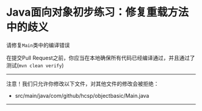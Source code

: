 # Java面向对象初步练习：修复重载方法中的歧义

请修复`Main`类中的编译错误

在提交Pull Request之前，你应当在本地确保所有代码已经编译通过，并且通过了测试(`mvn clean verify`)

-----
注意！我们只允许你修改以下文件，对其他文件的修改会被拒绝：
- src/main/java/com/github/hcsp/objectbasic/Main.java
-----



